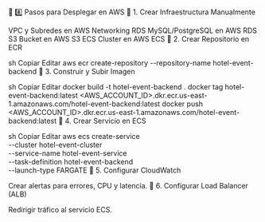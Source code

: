 📌 8️⃣ Pasos para Desplegar en AWS
📌 1. Crear Infraestructura Manualmente

VPC y Subredes en AWS Networking
RDS MySQL/PostgreSQL en AWS RDS
S3 Bucket en AWS S3
ECS Cluster en AWS ECS
📌 2. Crear Repositorio en ECR

sh
Copiar
Editar
aws ecr create-repository --repository-name hotel-event-backend
📌 3. Construir y Subir Imagen

sh
Copiar
Editar
docker build -t hotel-event-backend .
docker tag hotel-event-backend:latest <AWS_ACCOUNT_ID>.dkr.ecr.us-east-1.amazonaws.com/hotel-event-backend:latest
docker push <AWS_ACCOUNT_ID>.dkr.ecr.us-east-1.amazonaws.com/hotel-event-backend:latest
📌 4. Crear Servicio en ECS

sh
Copiar
Editar
aws ecs create-service \
  --cluster hotel-event-cluster \
  --service-name hotel-event-service \
  --task-definition hotel-event-backend \
  --launch-type FARGATE
📌 5. Configurar CloudWatch

Crear alertas para errores, CPU y latencia.
📌 6. Configurar Load Balancer (ALB)

Redirigir tráfico al servicio ECS.
